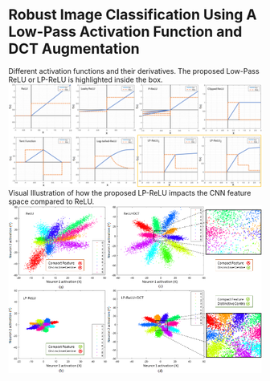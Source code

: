 # Robust Image Classification Using A Low-Pass Activation Function and DCT Augmentation
Different activation functions and their derivatives. The proposed Low-Pass ReLU or LP-ReLU is highlighted inside the box.
![Alt text](./Images/AFs2.png?s=200)
Visual Illustration of how the proposed LP-ReLU impacts the CNN feature space compared to ReLU.
![Alt text](./Images/main_1.png?raw=true)
